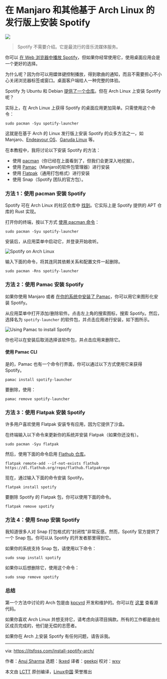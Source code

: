 [#]: subject: "Install Spotify on Manjaro and Other Arch Linux Based Distros"
[#]: via: "https://itsfoss.com/install-spotify-arch/"
[#]: author: "Anuj Sharma https://itsfoss.com/author/anuj/"
[#]: collector: "lkxed"
[#]: translator: "geekpi"
[#]: reviewer: "wxy"
[#]: publisher: "wxy"
[#]: url: "https://linux.cn/article-14965-1.html"

在 Manjaro 和其他基于 Arch Linux 的发行版上安装 Spotify
======

![](https://img.linux.net.cn/data/attachment/album/202208/25/133643nz8h58cl5ly8y6ly.jpg)

> Spotify 不需要介绍。它是最流行的音乐流媒体服务。

你可以 [在 Web 浏览器中播放 Spotify][1]，但如果你经常使用它，使用桌面应用会是一个更好的选择。

为什么呢？因为你可以用媒体键控制播放，得到歌曲的通知，而且不需要担心不小心关闭浏览器标签或窗口。桌面客户端给人一种完整的体验。

Spotify 为 Ubuntu 和 Debian [提供了一个仓库][2]。但在 Arch Linux 上安装 Spotify 呢？

实际上，在 Arch Linux 上获得 Spotify 的桌面应用更加简单。只需使用这个命令：

```
sudo pacman -Syu spotify-launcher
```

这就是在基于 Arch 的 Linux 发行版上安装 Spotify 的众多方法之一，如 Manjaro、[Endeavour OS][3]、[Garuda Linux][4] 等。

在本教程中，我将讨论以下安装 Spotify 的方法：

* 使用 [pacman][5]（你已经在上面看到了，但我们会更深入地挖掘）。
* 使用 [Pamac][6]（Manjaro的软件包管理器）进行安装
* 使用 [Flatpak][7]（通用打包格式）进行安装
* 使用 Snap（Spotify 团队的官方包）。

### 方法 1：使用 pacman 安装 Spotify

Spotify 可在 Arch Linux 的社区仓库中 [找到][8]。它实际上是 Spotify 提供的 APT 仓库的 Rust 实现。

打开你的终端，按以下方式 [使用 pacman 命令][9]：

```
sudo pacman -Syu spotify-launcher
```

安装后，从应用菜单中启动它，并登录开始收听。

![Spotify on Arch Linux][10]

输入下面的命令，将其连同其依赖关系和配置文件一起删除。

```
sudo pacman -Rns spotify-launcher
```

### 方法 2：使用 Pamac 安装 Spotify

如果你使用 Manjaro 或者 [在你的系统中安装了 Pamac][11]，你可以用它来图形化安装 Spotify。

从应用菜单中打开添加/删除软件。点击左上角的搜索图标，搜索 Spotify。然后，选择名为 `spotify-launcher` 的软件包，并点击应用进行安装，如下图所示。

![Using Pamac to install Spotify][12]

你也可以在安装后取消选择该软件包，并点击应用来删除它。

#### 使用 Pamac CLI

是的，Pamac 也有一个命令行界面，你可以通过以下方式使用它来获得 Spotify。

```
pamac install spotify-launcher
```

要删除，使用：

```
pamac remove spotify-launcher
```

### 方法 3：使用 Flatpak 安装 Spotify

许多用户喜欢使用 Flatpak 安装专有应用，因为它提供了沙盒。

在终端输入以下命令来更新你的系统并安装 Flatpak（如果你还没有）。

```
sudo pacman -Syu flatpak
```

然后，使用下面的命令启用 [Flathub 仓库][13]。

```
flatpak remote-add --if-not-exists flathub https://dl.flathub.org/repo/flathub.flatpakrepo
```

现在，通过输入下面的命令安装 Spotify。

```
flatpak install spotify
```

要删除 Spotify 的 Flatpak 包，你可以使用下面的命令。

```
flatpak remove spotify
```

### 方法 4：使用 Snap 安装 Spotify

我知道很多人对 Snap 打包格式的“封闭性”非常反感。然而，Spotify 官方提供了一个 Snap 包。你可以从 Spotify 的开发者那里得到它。

如果你的系统支持 Snap 包，请使用以下命令：

```
sudo snap install spotify
```

如果你以后想删除它，使用这个命令：

```
sudo snap remove spotify
```

### 总结

第一个方法中讨论的 Arch 包是由 [kpcyrd][14] 开发和维护的。你可以在 [这里][15] 查看源代码。

如果你喜欢 Arch Linux 并想支持它，请考虑向该项目捐款。所有的工作都是由社区成员完成的，他们是无偿的志愿者。

如果你在 Arch 上安装 Spotify 有任何问题，请告诉我。

--------------------------------------------------------------------------------

via: https://itsfoss.com/install-spotify-arch/

作者：[Anuj Sharma][a]
选题：[lkxed][b]
译者：[geekpi](https://github.com/geekpi)
校对：[wxy](https://github.com/wxy)

本文由 [LCTT](https://github.com/LCTT/TranslateProject) 原创编译，[Linux中国](https://linux.cn/) 荣誉推出

[a]: https://itsfoss.com/author/anuj/
[b]: https://github.com/lkxed
[1]: https://open.spotify.com/
[2]: https://www.spotify.com/us/download/linux/
[3]: https://endeavouros.com/
[4]: https://garudalinux.org/
[5]: https://wiki.archlinux.org/title/Pacman
[6]: https://wiki.manjaro.org/index.php/Pamac
[7]: https://itsfoss.com/what-is-flatpak/
[8]: https://archlinux.org/packages/community/x86_64/spotify-launcher/
[9]: https://itsfoss.com/pacman-command/
[10]: https://itsfoss.com/wp-content/uploads/2022/07/spotify-e1658764973807.png
[11]: https://itsfoss.com/install-pamac-arch-linux/
[12]: https://itsfoss.com/wp-content/uploads/2022/07/pamac-spotify-e1658764946532.png
[13]: https://flathub.org
[14]: https://github.com/kpcyrd
[15]: https://github.com/kpcyrd/spotify-launcher
